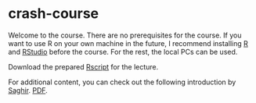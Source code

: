 # crash-course

Welcome to the course. There are no prerequisites for the course. If you want to use R on your own machine in the future, I recommend installing [R](https://cran.rstudio.com/) and [RStudio](https://posit.co/download/rstudio-desktop/) before the course. For the rest, the local PCs can be used.

Download the prepared [Rscript](https://github.com/Schmidtpk/crash-course/blob/main/Rscript.R) for the lecture.

For additional content, you can check out the following introduction by [Saghir](https://github.com/saghirb/Getting-Started-in-R?tab=readme-ov-file). [PDF](https://github.com/saghirb/Getting-Started-in-R/raw/master/Getting-Started-in-R.pdf).
